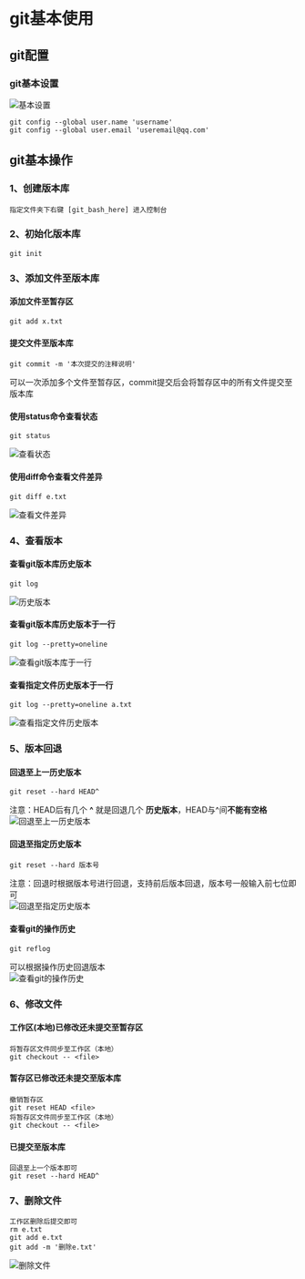 # git基本使用

## git配置

### git基本设置

![基本设置](https://github.com/wumengfun/wumengfun.github.io/raw/master/images/2022-01-18-09-54-41.png)  

    git config --global user.name 'username'
    git config --global user.email 'useremail@qq.com'  

## git基本操作  

### 1、创建版本库

    指定文件夹下右键 [git_bash_here] 进入控制台  

### 2、初始化版本库  

    git init  

### 3、添加文件至版本库  
  
#### 添加文件至暂存区  

    git add x.txt  

#### 提交文件至版本库  

    git commit -m '本次提交的注释说明'  

可以一次添加多个文件至暂存区，commit提交后会将暂存区中的所有文件提交至版本库  

#### 使用**status**命令查看状态  

    git status  

![查看状态](../images/git_use/2022-01-18-14-24-23.png)  

#### 使用**diff**命令查看文件差异  

    git diff e.txt  

![查看文件差异](../images/git_use/2022-01-18-14-29-31.png)

### 4、查看版本  

#### 查看git版本库历史版本  

    git log  

![历史版本](../images/git_use/2022-01-18-14-32-01.png)  

#### 查看git版本库历史版本于一行  

    git log --pretty=oneline 

![查看git版本库于一行](../images/git_use/2022-01-18-14-35-09.png)  

#### 查看指定文件历史版本于一行  

    git log --pretty=oneline a.txt  

![查看指定文件历史版本](../images/git_use/2022-01-18-14-37-18.png)  

### 5、版本回退  

#### 回退至上一历史版本  

    git reset --hard HEAD^  

注意：HEAD后有几个 **^** 就是回退几个 **历史版本**，HEAD与^间**不能有空格**  
![回退至上一历史版本](../images/git_use/2022-01-18-14-49-11.png)  

#### 回退至指定历史版本  

    git reset --hard 版本号  
注意：回退时根据版本号进行回退，支持前后版本回退，版本号一般输入前七位即可  
![回退至指定历史版本](../images/git_use/2022-01-18-14-52-52.png)  

#### 查看git的操作历史  

    git reflog  
可以根据操作历史回退版本  
![查看git的操作历史](../images/git_use/2022-01-18-14-56-56.png)  

### 6、修改文件  

#### 工作区(本地)已修改还未提交至暂存区  

    将暂存区文件同步至工作区（本地）
    git checkout -- <file> 

#### 暂存区已修改还未提交至版本库  

    撤销暂存区
    git reset HEAD <file>  
    将暂存区文件同步至工作区（本地）
    git checkout -- <file>  

#### 已提交至版本库  

    回退至上一个版本即可
    git reset --hard HEAD^  

### 7、删除文件  

    工作区删除后提交即可  
    rm e.txt
    git add e.txt
    git add -m '删除e.txt'
![删除文件](../images/git_use/2022-01-18-15-42-00.png)  

